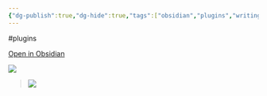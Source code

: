 ```yaml
---
{"dg-publish":true,"dg-hide":true,"tags":["obsidian","plugins","writing"],"permalink":"/1-project/obsidian/typewriter-scroll/","hide":true,"dgPassFrontmatter":true}
---
```


#plugins 

[Open in Obsidian](https://obsidian.md/plugins?id=cm-typewriter-scroll-obsidian)

![](https://i.imgur.com/S7fzf05.gif)

> ![](https://i.imgur.com/uLJdiAj.png)